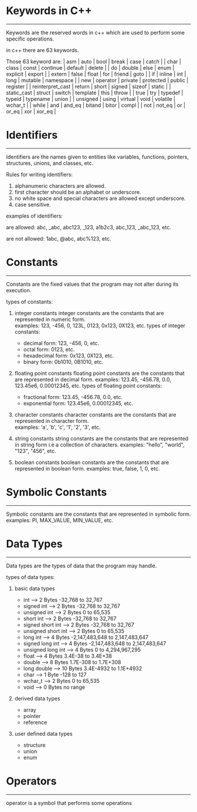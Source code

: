 # Keywords in C++
-------------
Keywords are the reserved words in c++ which are used to perform some specific operations.  

in c++ there are 63 keywords.   

>
Those 63 keyword are:
| asm        | auto      | bool      | break     | case       | catch      |
| char       | class     | const     | continue  | default    | delete     |
| do         | double    | else      | enum      | explicit   | export     |
| extern     | false     | float     | for       | friend     | goto       |
| if         | inline    | int       | long      | mutable    | namespace  |
| new        | operator  | private   | protected | public     | register   |
| reinterpret_cast | return | short  | signed    | sizeof     | static     |
| static_cast | struct   | switch    | template  | this       | throw      |
| true       | try       | typedef   | typeid    | typename   | union      |
| unsigned   | using     | virtual   | void      | volatile   | wchar_t    |
| while      | and       | and_eq    | bitand    | bitor      | compl      |
| not        | not_eq    | or        | or_eq     | xor        | xor_eq     |

>
# Identifiers
------------
Identifiers are the names given to entities like variables, functions, pointers, structures, unions, and  classes, etc.    

Rules for writing identifiers:

1. alphanumeric characters are allowed.
2. first character should be an alphabet or underscore.
3. no white space and special characters are allowed except underscore.
4. case sensitive.  


examples of identifiers:

are allowed: abc, _abc, abc123, _123, a1b2c3, abc_123, _abc_123, etc.  

are not allowed: 1abc, @abc, abc%123, etc.    

# Constants
----------
Constants are the fixed values that the program may not alter during its execution. 

types of constants:

1. integer constants
   integer constants are the constants that are represented in numeric form.        
   examples: 123, -456, 0, 123L, 0123, 0x123, 0X123, etc.
   types of integer constants:
   - decimal form: 123, -456, 0, etc.
   - octal form: 0123, etc.
   - hexadecimal form: 0x123, 0X123, etc.
   - binary form: 0b1010, 0B1010, etc.  
  
2. floating point constants
   floating point constants are the constants that are represented in decimal form.
   examples: 123.45, -456.78, 0.0, 123.45e6, 0.00012345, etc.
   types of floating point constants:
   - fractional form: 123.45, -456.78, 0.0, etc.
   - exponential form: 123.45e6, 0.00012345, etc. 
3. character constants
   character constants are the constants that are represented in character form.    
   examples: 'a', 'b', 'c', '1', '2', '3', etc.
4. string constants
   string constants are the constants that are represented in string form i.e a collection of characters.
   examples: "hello", "world", "123", "456", etc.
5. boolean constants
   boolean constants are the constants that are represented in boolean form.
   examples: true, false, 1, 0, etc.        

# Symbolic Constants
--------------------
Symbolic constants are the constants that are represented in symbolic form.
examples: PI, MAX_VALUE, MIN_VALUE, etc.    


# Data Types
------------
Data types are the types of data that the program may handle.

types of data types:

1. basic data types

   - int                --> 2 Bytes     -32,768 to 32,767
   - signed int         --> 2 Bytes     -32,768 to 32,767
   - unsigned int       --> 2 Bytes     0 to 65,535
   - short int          --> 2 Bytes     -32,768 to 32,767
   - signed short int   --> 2 Bytes     -32,768 to 32,767
   - unsigned short int --> 2 Bytes     0 to 65,535
   - long int           --> 4 Bytes     -2,147,483,648 to 2,147,483,647
   - signed long int    --> 4 Bytes     -2,147,483,648 to 2,147,483,647
   - unsigned long int  --> 4 Bytes     0 to 4,294,967,295
   - float              --> 4 Bytes     3.4E-38 to 3.4E+38
   - double             --> 8 Bytes     1.7E-308 to 1.7E+308
   - long double        --> 10 Bytes    3.4E-4932 to 1.1E+4932
   - char               --> 1 Byte      -128 to 127
   - wchar_t            --> 2 Bytes     0 to 65,535
   - void               --> 0 Bytes     no range
  
2. derived data types
   - array
   - pointer
   - reference  
3. user defined data types
   - structure
   - union
   - enum   

# Operators
-----------
operator is a symbol that performs some operations
